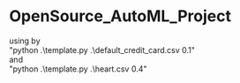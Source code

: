 # OpenSource_AutoML_Project
using by<br>
"python .\template.py .\default_credit_card.csv 0.1"<br>
and<br>
"python .\template.py .\heart.csv 0.4"<br>
